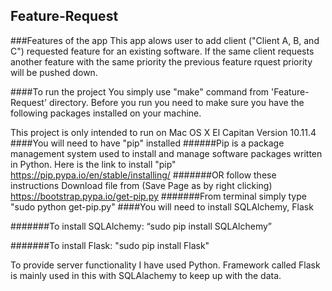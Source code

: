 ## Feature-Request
###Features of the app
This app alows user to add client ("Client A, B, and C") requested feature for an existing software. If the same client requests another feature with the same priority the previous feature rquest priority will be pushed down.


####To run the project 
You simply use "make" command from 'Feature-Request' directory. Before you run you need to make sure you have the following packages installed on your machine. 

This project is only intended to run on Mac OS X El Capitan Version 10.11.4 
####You will need to have "pip" installed 
######Pip is a package management system used to install and manage software packages written in Python.
Here is the link to install "pip" https://pip.pypa.io/en/stable/installing/
#######OR follow these instructions
Download file from (Save Page as by right clicking) https://bootstrap.pypa.io/get-pip.py
#######From terminal simply type "sudo python get-pip.py"
####You will need to install SQLAlchemy, Flask

#######To install  SQLAlchemy: “sudo pip install SQLAlchemy”

#######To install Flask: "sudo pip install Flask"

 

To provide server functionality I have used Python. Framework called Flask is mainly used in this with SQLAlachemy to keep up with the data. 
